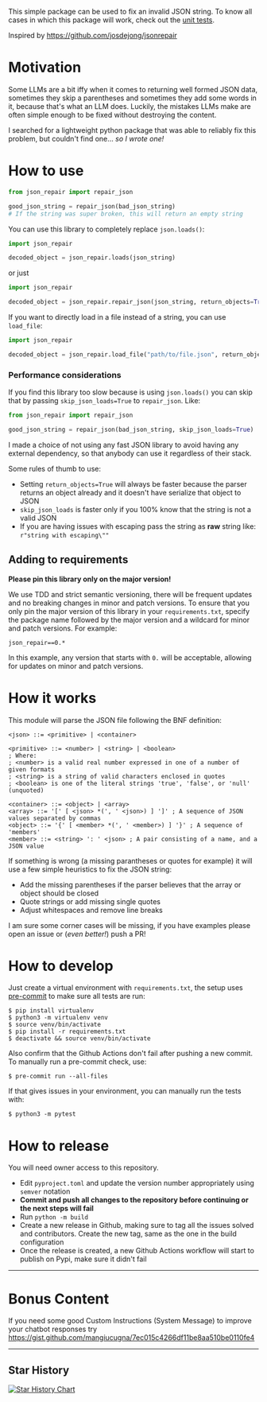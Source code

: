 This simple package can be used to fix an invalid JSON string. To know all cases in which this package will work, check out the [unit tests](https://github.com/mangiucugna/json_repair/tree/main/tests).

Inspired by https://github.com/josdejong/jsonrepair

# Motivation
Some LLMs are a bit iffy when it comes to returning well formed JSON data, sometimes they skip a parentheses and sometimes they add some words in it, because that's what an LLM does.
Luckily, the mistakes LLMs make are often simple enough to be fixed without destroying the content.

I searched for a lightweight python package that was able to reliably fix this problem, but couldn't find one... *so I wrote one!*

# How to use
```py
from json_repair import repair_json

good_json_string = repair_json(bad_json_string)
# If the string was super broken, this will return an empty string
```

You can use this library to completely replace `json.loads()`:

```py
import json_repair

decoded_object = json_repair.loads(json_string)
```

or just

```py
import json_repair

decoded_object = json_repair.repair_json(json_string, return_objects=True)
```

If you want to directly load in a file instead of a string, you can use `load_file`:

```py
import json_repair

decoded_object = json_repair.load_file("path/to/file.json", return_objects=True)
```

### Performance considerations
If you find this library too slow because is using `json.loads()` you can skip that by passing `skip_json_loads=True` to `repair_json`. Like:

```py
from json_repair import repair_json

good_json_string = repair_json(bad_json_string, skip_json_loads=True)
```

I made a choice of not using any fast JSON library to avoid having any external dependency, so that anybody can use it regardless of their stack.

Some rules of thumb to use:
- Setting `return_objects=True` will always be faster because the parser returns an object already and it doesn't have serialize that object to JSON
- `skip_json_loads` is faster only if you 100% know that the string is not a valid JSON
- If you are having issues with escaping pass the string as **raw** string like: `r"string with escaping\""`

## Adding to requirements
**Please pin this library only on the major version!**

We use TDD and strict semantic versioning, there will be frequent updates and no breaking changes in minor and patch versions.
To ensure that you only pin the major version of this library in your `requirements.txt`, specify the package name followed by the major version and a wildcard for minor and patch versions. For example:

```shell
json_repair==0.*
```

In this example, any version that starts with `0.` will be acceptable, allowing for updates on minor and patch versions.

# How it works
This module will parse the JSON file following the BNF definition:

    <json> ::= <primitive> | <container>

    <primitive> ::= <number> | <string> | <boolean>
    ; Where:
    ; <number> is a valid real number expressed in one of a number of given formats
    ; <string> is a string of valid characters enclosed in quotes
    ; <boolean> is one of the literal strings 'true', 'false', or 'null' (unquoted)

    <container> ::= <object> | <array>
    <array> ::= '[' [ <json> *(', ' <json>) ] ']' ; A sequence of JSON values separated by commas
    <object> ::= '{' [ <member> *(', ' <member>) ] '}' ; A sequence of 'members'
    <member> ::= <string> ': ' <json> ; A pair consisting of a name, and a JSON value

If something is wrong (a missing parantheses or quotes for example) it will use a few simple heuristics to fix the JSON string:
- Add the missing parentheses if the parser believes that the array or object should be closed
- Quote strings or add missing single quotes
- Adjust whitespaces and remove line breaks

I am sure some corner cases will be missing, if you have examples please open an issue or (*even better!*) push a PR!

# How to develop
Just create a virtual environment with `requirements.txt`, the setup uses [pre-commit](https://pre-commit.com/) to make sure all tests are run:

```shell
$ pip install virtualenv
$ python3 -m virtualenv venv
$ source venv/bin/activate
$ pip install -r requirements.txt
$ deactivate && source venv/bin/activate
```

Also confirm that the Github Actions don't fail after pushing a new commit. To manually run a pre-commit check, use:

```shell
$ pre-commit run --all-files
```

If that gives issues in your environment, you can manually run the tests with:

```shell
$ python3 -m pytest
```

# How to release
You will need owner access to this repository.
- Edit `pyproject.toml` and update the version number appropriately using `semver` notation
- **Commit and push all changes to the repository before continuing or the next steps will fail**
- Run `python -m build`
- Create a new release in Github, making sure to tag all the issues solved and contributors. Create the new tag, same as the one in the build configuration
- Once the release is created, a new Github Actions workflow will start to publish on Pypi, make sure it didn't fail

---
# Bonus Content
If you need some good Custom Instructions (System Message) to improve your chatbot responses try https://gist.github.com/mangiucugna/7ec015c4266df11be8aa510be0110fe4

---
## Star History

[![Star History Chart](https://api.star-history.com/svg?repos=mangiucugna/json_repair&type=Date)](https://star-history.com/#mangiucugna/json_repair&Date)
